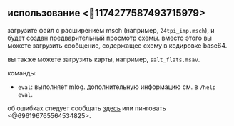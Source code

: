 ## использование <:wrench:1174277587493715979>

загрузите файл с расширением msch (например, `24tpi_imp.msch`), и будет создан предварительный просмотр схемы.
вместо этого вы можете загрузить сообщение, содержащее схему в кодировке base64.

вы также можете загрузить карты, например, `salt_flats.msav`.

команды:
- `eval`: выполняет mlog. дополнительную информацию см. в `/help eval`.

об ошибках следует сообщать [здесь](<https://github.com/bend-n/mindus/issues/new>) или пинговать <@696196765564534825>.